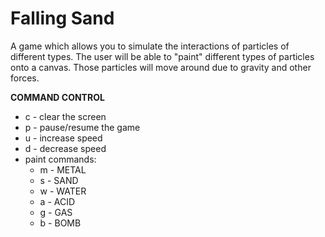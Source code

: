 # Falling Sand
A game which allows you to simulate the interactions of particles of different types. The user will be able to "paint" different types of particles onto a canvas. Those particles will move around due to gravity and other forces.

**COMMAND CONTROL**
- c - clear the screen
- p - pause/resume the game
- u - increase speed
- d - decrease speed
- paint commands: 
  - m - METAL
  - s - SAND
  - w - WATER
  - a - ACID
  - g - GAS
  - b - BOMB
